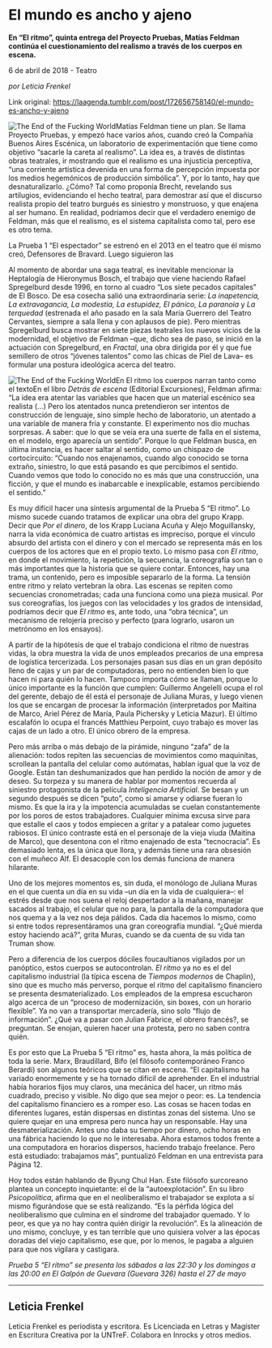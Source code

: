 # El mundo es ancho y ajeno

**En “El ritmo”, quinta entrega del Proyecto Pruebas, Matías Feldman continúa el cuestionamiento del realismo a través de los cuerpos en escena.**

6 de abril de 2018 - Teatro

_por Leticia Frenkel_

Link original: https://laagenda.tumblr.com/post/172656758140/el-mundo-es-ancho-y-ajeno

![The End of the Fucking World](https://64.media.tumblr.com/cfee1494faa27449f795a1314dc70d2e/tumblr_inline_pjzz3b8Bs11t6q87u_500.jpg)Matías Feldman tiene un plan. Se llama Proyecto Pruebas, y empezó hace varios años, cuando creó la Compañía Buenos Aires Escénica, un laboratorio de experimentación que tiene como objetivo “sacarle la careta al realismo”. La idea es, a través de distintas obras teatrales, ir mostrando que el realismo es una injusticia perceptiva, “una corriente artística devenida en una forma de percepción impuesta por los medios hegemónicos de producción simbólica”. Y, por lo tanto, hay que desnaturalizarlo. ¿Cómo? Tal como proponía Brecht, revelando sus artilugios, evidenciando el hecho teatral, para demostrar así que el discurso realista propio del teatro burgués es siniestro y monstruoso, y que enajena al ser humano. En realidad, podríamos decir que el verdadero enemigo de Feldman, más que el realismo, es el sistema capitalista como tal, pero ese es otro tema.


La Prueba 1 “El espectador” se estrenó en el 2013 en el teatro que él mismo creó, Defensores de Bravard. Luego siguieron las 

Al momento de abordar una saga teatral, es inevitable mencionar la Heptalogía de Hieronymus Bosch, el trabajo que viene haciendo Rafael Spregelburd desde 1996, en torno al cuadro “Los siete pecados capitales” de El Bosco. De esa cosecha salió una extraordinaria serie: *La inapetencia, La extravagancia, La modestia, La estupidez, El pánico, La paranoia* y *La terquedad* (estrenada el año pasado en la sala María Guerrero del Teatro Cervantes, siempre a sala llena y con aplausos de pie). Pero mientras Spregelburd busca mostrar en siete piezas teatrales los nuevos vicios de la modernidad, el objetivo de Feldman –que, dicho sea de paso, se inició en la actuación con Spregelburd, en *Fractal*, una obra dirigida por él y que fue semillero de otros “jóvenes talentos” como las chicas de Piel de Lava– es formular una postura ideológica acerca del teatro. 


![The End of the Fucking World](https://64.media.tumblr.com/cfee1494faa27449f795a1314dc70d2e/tumblr_inline_pjzz3b8Bs11t6q87u_500.jpg)En El ritmo los cuerpos narran tanto como el textoEn el libro *Detrás de escena* (Editorial Excursiones), Feldman afirma: “La idea era atentar las variables que hacen que un material escénico sea realista (…) Pero los atentados nunca pretendieron ser intentos de construcción de lenguaje, sino simple hecho de laboratorio, un atentado a una variable de manera fría y constante. El experimento nos dio muchas sorpresas. A saber: que lo que se veía era una suerte de falla en el sistema, en el modelo, ergo aparecía un sentido”. Porque lo que Feldman busca, en última instancia, es hacer saltar al sentido, como un chispazo de cortocircuito: “Cuando nos enajenamos, cuando algo conocido se torna extraño, siniestro, lo que está pasando es que percibimos el sentido. Cuando vemos que todo lo conocido no es más que una construcción, una ficción, y que el mundo es inabarcable e inexplicable, estamos percibiendo el sentido.”


Es muy difícil hacer una síntesis argumental de la Prueba 5 “El ritmo”. Lo mismo sucede cuando tratamos de explicar una obra del grupo Krapp. Decir que *Por el dinero*, de los Krapp Luciana Acuña y Alejo Moguillansky, narra la vida económica de cuatro artistas es impreciso, porque el vínculo absurdo del artista con el dinero y con el mercado se representa más en los cuerpos de los actores que en el propio texto. Lo mismo pasa con *El ritmo*, en donde el movimiento, la repetición, la secuencia, la coreografía son tan o más importantes que la historia que se quiere contar. Entonces, hay una trama, un contenido, pero es imposible separarlo de la forma. La tensión entre ritmo y relato vertebran la obra. Las escenas se repiten como secuencias cronometradas; cada una funciona como una pieza musical. Por sus coreografías, los juegos con las velocidades y los grados de intensidad, podríamos decir que *El ritmo* es, ante todo, una “obra técnica”, un mecanismo de relojería preciso y perfecto (para lograrlo, usaron un metrónomo en los ensayos). 


A partir de la hipótesis de que el trabajo condiciona el ritmo de nuestras vidas, la obra muestra la vida de unos empleados precarios de una empresa de logística tercerizada. Los personajes pasan sus días en un gran depósito lleno de cajas y un par de computadoras, pero no entienden bien lo que hacen ni para quién lo hacen. Tampoco importa cómo se llaman, porque lo único importante es la función que cumplen: Guillermo Angelelli ocupa el rol del gerente, debajo de él está el personaje de Juliana Muras, y luego vienen los que se encargan de procesar la información (interpretados por Maitina de Marco, Ariel Pérez de María, Paula Pichersky y Leticia Mazur). El último escalafón lo ocupa el francés Matthieu Perpoint, cuyo trabajo es mover las cajas de un lado a otro. El único obrero de la empresa. 


Pero más arriba o más debajo de la pirámide, ninguno “zafa” de la alienación: todos repiten las secuencias de movimientos como maquinitas, scrollean la pantalla del celular como autómatas, hablan igual que la voz de Google. Están tan deshumanizados que han perdido la noción de amor y de deseo. Su torpeza y su manera de hablar por momentos recuerda al siniestro protagonista de la película *Inteligencia Artificial*. Se besan y un segundo después se dicen “puto”, como si amarse y odiarse fueran lo mismo. Es que la ira y la impotencia acumuladas se cuelan constantemente por los poros de estos trabajadores. Cualquier mínima excusa sirve para que estalle el caos y todos empiecen a gritar y a patalear como juguetes rabiosos. El único contraste está en el personaje de la vieja viuda (Maitina de Marco), que desentona con el ritmo enajenado de esta “tecnocracia”. Es demasiado lenta, es la única que llora, y además tiene una rara obsesión con el muñeco Alf. El desacople con los demás funciona de manera hilarante.


Uno de los mejores momentos es, sin duda, el monólogo de Juliana Muras en el que cuenta un día en su vida –un día en la vida de cualquiera–: el estrés desde que nos suena el reloj despertador a la mañana, manejar sacados al trabajo, el celular que no para, la pantalla de la computadora que nos quema y a la vez nos deja pálidos. Cada día hacemos lo mismo, como si entre todos representáramos una gran coreografía mundial. “¿Qué mierda estoy haciendo acá?”, grita Muras, cuando se da cuenta de su vida tan Truman show.

Pero a diferencia de los cuerpos dóciles foucaultianos vigilados por un panóptico, estos cuerpos se autocontrolan. *El ritmo* ya no es el del capitalismo industrial (la típica escena de *Tiempos modernos* de Chaplin), sino que es mucho más perverso, porque el ritmo del capitalismo financiero se presenta desmaterializado. Los empleados de la empresa escucharon algo acerca de un “proceso de modernización, sin boxes, con un horario flexible”. Ya no van a transportar mercadería, sino solo “flujo de información”. ¿Qué va a pasar con Julian Fabrice, el obrero francés?, se preguntan. Se enojan, quieren hacer una protesta, pero no saben contra quién. 


Es por esto que La Prueba 5 “El ritmo” es, hasta ahora, la más política de toda la serie. Marx, Braudillard, Bifo (el filósofo contemporáneo Franco Berardi) son algunos teóricos que se citan en escena. “El capitalismo ha variado enormemente y se ha tornado difícil de aprehender. En el industrial había horarios fijos muy claros, una mecánica del hacer, un ritmo más cuadrado, preciso y visible. No digo que sea mejor o peor: es. La tendencia del capitalismo financiero es a romper eso. Las cosas se hacen todas en diferentes lugares, están dispersas en distintas zonas del sistema. Uno se quiere quejar en una empresa pero nunca hay un responsable. Hay una desmaterialización. Antes uno daba su tiempo por dinero, ocho horas en una fábrica haciendo lo que no le interesaba. Ahora estamos todos frente a una computadora en horarios dispersos, haciendo trabajo freelance. Pero está estudiado: trabajamos más”, puntualizó Feldman en una entrevista para Página 12.


Hoy todos están hablando de Byung Chul Han. Este filósofo surcoreano plantea un concepto inquietante: el de la “autoexplotación”. En su libro *Psicopolítica*, afirma que en el neoliberalismo el trabajador se explota a sí mismo figurándose que se está realizando. “Es la pérfida lógica del neoliberalismo que culmina en el síndrome del trabajador quemado. Y lo peor, es que ya no hay contra quién dirigir la revolución”. Es la alineación de uno mismo, concluye, y es tan terrible que uno quisiera volver a las épocas doradas del viejo capitalismo, ese que, por lo menos, le pagaba a alguien para que nos vigilara y castigara. 


  
  
*Prueba 5 “El ritmo” se presenta los sábados a las 22:30 y los domingos a las 20:00 en El Galpón de Guevara (Guevara 326) hasta el 27 de mayo*



---

 Leticia Frenkel
----------------

 Leticia Frenkel es periodista y escritora. Es Licenciada en Letras y Magíster en Escritura Creativa por la UNTreF. Colabora en Inrocks y otros medios. 

